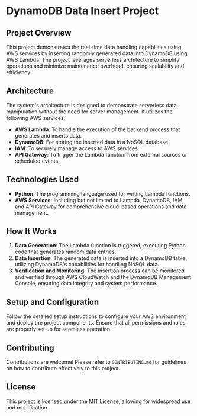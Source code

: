 # DynamoDB Data Insert Project

## Project Overview
This project demonstrates the real-time data handling capabilities using AWS services by inserting randomly generated data into DynamoDB using AWS Lambda. The project leverages serverless architecture to simplify operations and minimize maintenance overhead, ensuring scalability and efficiency.

## Architecture
The system's architecture is designed to demonstrate serverless data manipulation without the need for server management. It utilizes the following AWS services:
- **AWS Lambda**: To handle the execution of the backend process that generates and inserts data.
- **DynamoDB**: For storing the inserted data in a NoSQL database.
- **IAM**: To securely manage access to AWS services.
- **API Gateway**: To trigger the Lambda function from external sources or scheduled events.

## Technologies Used
- **Python**: The programming language used for writing Lambda functions.
- **AWS Services**: Including but not limited to Lambda, DynamoDB, IAM, and API Gateway for comprehensive cloud-based operations and data management.

## How It Works
1. **Data Generation**: The Lambda function is triggered, executing Python code that generates random data entries.
2. **Data Insertion**: The generated data is inserted into a DynamoDB table, utilizing DynamoDB's capabilities for handling NoSQL data.
3. **Verification and Monitoring**: The insertion process can be monitored and verified through AWS CloudWatch and the DynamoDB Management Console, ensuring data integrity and system performance.

## Setup and Configuration
Follow the detailed setup instructions to configure your AWS environment and deploy the project components. Ensure that all permissions and roles are properly set up for seamless operation.

## Contributing
Contributions are welcome! Please refer to `CONTRIBUTING.md` for guidelines on how to contribute effectively to this project.

## License
This project is licensed under the [MIT License](LICENSE), allowing for widespread use and modification.
